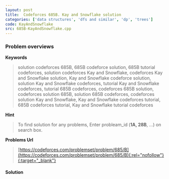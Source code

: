 ```yaml
---
layout: post
title:  Codeforces 685B. Kay and Snowflake solution
categories: ['data structures', 'dfs and similar', 'dp', 'trees']
code: KayAndSnowflake
src: 685B-KayAndSnowflake.cpp
---
```

### **Problem overviews**

**Keywords**
> solution codeforces 685B, 685B codeforce solution, 685B tutorial codeforces, solution codeforces Kay and Snowflake, codeforces Kay and Snowflake solution, Kay and Snowflake codeforce solution, solution Kay and Snowflake codeforces, tutorial Kay and Snowflake codeforces, tutorial 685B codeforces, codeforces 685B solution, codeforces solution 685B, solution 685B codeforces, codeforces solution Kay and Snowflake, Kay and Snowflake codeforces tutorial, 685B codeforces tutorial, Kay and Snowflake tutorial codeforces

**Hint**
> To find solution for any problems, Enter probleam_id (**1A, 28B**, ...) on search box. 

**Problems Url**
> [https://codeforces.com/problemset/problem/685/B](https://codeforces.com/problemset/problem/685/B){:rel="nofollow"}{:target="_blank"}

#### **Solution**



